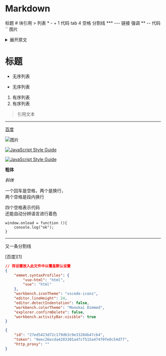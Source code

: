 # Markdown

标题 #
块引用 >
列表 \* - + 1
代码 tab 4 空格
分割线 **\* ---
链接 []()
强调 ** --
代码 ``
图片 ![]()

<details><summary>展开原文</summary>内容......</details>

# 标题

-   无序列表

*   无序列表

1. 有序列表
2. 有序列表

> 引用文本

---

[百度](http://www.baidu.com)

![图片](www.turingbook.com/Content/img/Turing.Gif)

[![JavaScript Style Guide](https://cdn.rawgit.com/standard/standard/master/badge.svg)](https://github.com/standard/standard)

[![JavaScript Style Guide](https://img.shields.io/badge/code_style-standard-brightgreen.svg)](https://standardjs.com)

**粗体**

_斜体_

一个回车是空格，两个是换行，  
两个空格是段内换行

四个空格表示代码  
还能自动分辨语言进行着色

    window.onload = function (){
        console.log("ok");
    }

---

又一条分割线

[百度][1]

```json
// 将设置放入此文件中以覆盖默认设置
{
    "emmet.syntaxProfiles": {
        "vue-html": "html",
        "vue": "html"
    },
    "workbench.iconTheme": "vscode-icons",
    "editor.lineHeight": 24,
    "editor.detectIndentation": false,
    "workbench.colorTheme": "Monokai Dimmed",
    "explorer.confirmDelete": false,
    "workbench.activityBar.visible": true
}

{
    "id": "27ed5423d72c179d63c9e33284b47cb4",
    "token": "9eec26ecda4203301a47cf515a47470fe0c54d77",
    "http_proxy": ""
}
```

